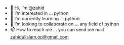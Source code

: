 - 👋 Hi, I’m @zahid
- 👀 I’m interested in ... python
- 🌱 I’m currently learning ... python
- 💞️ I’m looking to collaborate on ... any field of python 
- 📫 How to reach me ... you can send me mail zahidulislam.op@gmail.com 

<!---
zahidzack/zahidzack is a ✨ special ✨ repository because its `README.md` (this file) appears on your GitHub profile.
You can click the Preview link to take a look at your changes.
--->
